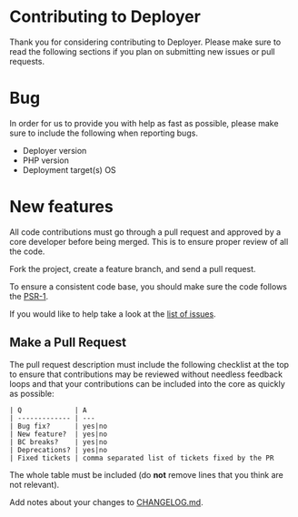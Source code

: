 # Contributing to Deployer

Thank you for considering contributing to Deployer. Please make sure to read the following sections if you plan on submitting new issues or pull requests.

# Bug

In order for us to provide you with help as fast as possible, please make sure to include the following when reporting bugs.

* Deployer version
* PHP version
* Deployment target(s) OS

# New features

All code contributions must go through a pull request and approved by a core developer before being merged.
This is to ensure proper review of all the code.

Fork the project, create a feature branch, and send a pull request.

To ensure a consistent code base, you should make sure the code follows
the [PSR-1](https://github.com/php-fig/fig-standards/blob/master/accepted/PSR-1-basic-coding-standard.md).

If you would like to help take a look at the [list of issues](https://github.com/deployphp/deployer/issues).


## Make a Pull Request

The pull request description must include the following checklist at the top
to ensure that contributions may be reviewed without needless feedback
loops and that your contributions can be included into the core as quickly as
possible:

```
| Q             | A
| ------------- | ---
| Bug fix?      | yes|no
| New feature?  | yes|no
| BC breaks?    | yes|no
| Deprecations? | yes|no
| Fixed tickets | comma separated list of tickets fixed by the PR
```

The whole table must be included (do **not** remove lines that you think are
not relevant).

Add notes about your changes to [CHANGELOG.md](https://github.com/deployphp/deployer/blob/master/CHANGELOG.md).
